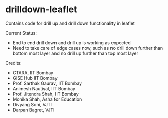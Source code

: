 # drilldown-leaflet
Contains code for drill up and drill down functionality in leaflet

Current Status:
- End to end drill down and drill up is working as expected
- Need to take care of edge cases now, such as no drill down further than bottom most layer and no drill up further than top most layer

Credits: 
- CTARA, IIT Bombay
- GISE Hub IIT Bombay
- Prof. Sarthak Gaurav, IIT Bombay
- Animesh Nautiyal, IIT Bombay
- Prof. Jitendra Shah, IIT Bombay
- Monika Shah, Asha for Education
- Divyang Soni, VJTI
- Darpan Bagret, VJTI
